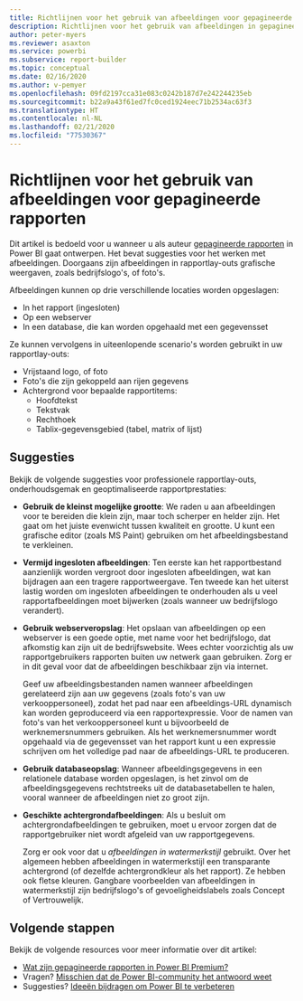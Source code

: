 ```yaml
---
title: Richtlijnen voor het gebruik van afbeeldingen voor gepagineerde rapporten
description: Richtlijnen voor het gebruik van afbeeldingen in gepagineerde Power BI-rapporten.
author: peter-myers
ms.reviewer: asaxton
ms.service: powerbi
ms.subservice: report-builder
ms.topic: conceptual
ms.date: 02/16/2020
ms.author: v-pemyer
ms.openlocfilehash: 09fd2197cca31e083c0242b187d7e242244235eb
ms.sourcegitcommit: b22a9a43f61ed7fc0ced1924eec71b2534ac63f3
ms.translationtype: HT
ms.contentlocale: nl-NL
ms.lasthandoff: 02/21/2020
ms.locfileid: "77530367"
---
```

# <a name="image-use-guidance-for-paginated-reports"></a>Richtlijnen voor het gebruik van afbeeldingen voor gepagineerde rapporten

Dit artikel is bedoeld voor u wanneer u als auteur [gepagineerde rapporten](../paginated-reports-report-builder-power-bi.md) in Power BI gaat ontwerpen. Het bevat suggesties voor het werken met afbeeldingen. Doorgaans zijn afbeeldingen in rapportlay-outs grafische weergaven, zoals bedrijfslogo's, of foto's.

Afbeeldingen kunnen op drie verschillende locaties worden opgeslagen:

- In het rapport (ingesloten)
- Op een webserver
- In een database, die kan worden opgehaald met een gegevensset

Ze kunnen vervolgens in uiteenlopende scenario's worden gebruikt in uw rapportlay-outs:

- Vrijstaand logo, of foto
- Foto's die zijn gekoppeld aan rijen gegevens
- Achtergrond voor bepaalde rapportitems:
  - Hoofdtekst
  - Tekstvak
  - Rechthoek
  - Tablix-gegevensgebied (tabel, matrix of lijst)

## <a name="suggestions"></a>Suggesties

Bekijk de volgende suggesties voor professionele rapportlay-outs, onderhoudsgemak en geoptimaliseerde rapportprestaties:

- **Gebruik de kleinst mogelijke grootte**: We raden u aan afbeeldingen voor te bereiden die klein zijn, maar toch scherper en helder zijn. Het gaat om het juiste evenwicht tussen kwaliteit en grootte. U kunt een grafische editor (zoals MS Paint) gebruiken om het afbeeldingsbestand te verkleinen.
- **Vermijd ingesloten afbeeldingen**: Ten eerste kan het rapportbestand aanzienlijk worden vergroot door ingesloten afbeeldingen, wat kan bijdragen aan een tragere rapportweergave. Ten tweede kan het uiterst lastig worden om ingesloten afbeeldingen te onderhouden als u veel rapportafbeeldingen moet bijwerken (zoals wanneer uw bedrijfslogo verandert).
- **Gebruik webserveropslag**: Het opslaan van afbeeldingen op een webserver is een goede optie, met name voor het bedrijfslogo, dat afkomstig kan zijn uit de bedrijfswebsite. Wees echter voorzichtig als uw rapportgebruikers rapporten buiten uw netwerk gaan gebruiken. Zorg er in dit geval voor dat de afbeeldingen beschikbaar zijn via internet.

    Geef uw afbeeldingsbestanden namen wanneer afbeeldingen gerelateerd zijn aan uw gegevens (zoals foto's van uw verkooppersoneel), zodat het pad naar een afbeeldings-URL dynamisch kan worden geproduceerd via een rapportexpressie. Voor de namen van foto's van het verkooppersoneel kunt u bijvoorbeeld de werknemersnummers gebruiken. Als het werknemersnummer wordt opgehaald via de gegevensset van het rapport kunt u een expressie schrijven om het volledige pad naar de afbeeldings-URL te produceren.
- **Gebruik databaseopslag**: Wanneer afbeeldingsgegevens in een relationele database worden opgeslagen, is het zinvol om de afbeeldingsgegevens rechtstreeks uit de databasetabellen te halen, vooral wanneer de afbeeldingen niet zo groot zijn.
- **Geschikte achtergrondafbeeldingen**: Als u besluit om achtergrondafbeeldingen te gebruiken, moet u ervoor zorgen dat de rapportgebruiker niet wordt afgeleid van uw rapportgegevens. 

    Zorg er ook voor dat u _afbeeldingen in watermerkstijl_ gebruikt. Over het algemeen hebben afbeeldingen in watermerkstijl een transparante achtergrond (of dezelfde achtergrondkleur als het rapport). Ze hebben ook fletse kleuren. Gangbare voorbeelden van afbeeldingen in watermerkstijl zijn bedrijfslogo's of gevoeligheidslabels zoals Concept of Vertrouwelijk.

## <a name="next-steps"></a>Volgende stappen

Bekijk de volgende resources voor meer informatie over dit artikel:

- [Wat zijn gepagineerde rapporten in Power BI Premium?](../paginated-reports-report-builder-power-bi.md)
- Vragen? [Misschien dat de Power BI-community het antwoord weet](https://community.powerbi.com/)
- Suggesties? [Ideeën bijdragen om Power BI te verbeteren](https://ideas.powerbi.com/)
